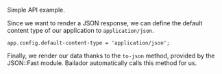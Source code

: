 Simple API example.  

Since we want to render a JSON response, we can define the default content type of our application to `application/json`.
```perl6
app.config.default-content-type = 'application/json';
```
Finally, we render our data thanks to the `to-json` method, provided by the JSON::Fast module. Bailador automatically calls this method for us.
